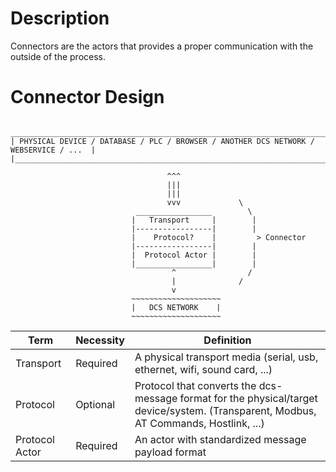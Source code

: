 # Description

Connectors are the actors that provides a proper communication with the outside of the process.

# Connector Design

```
 ______________________________________________________________________________________
| PHYSICAL DEVICE / DATABASE / PLC / BROWSER / ANOTHER DCS NETWORK / WEBSERVICE / ...  |
|______________________________________________________________________________________|

                                   ^^^
                                   |||
                                   |||
                                   vvv             \
                            _________________        \
                           |   Transport     |        |
                           |-----------------|        |
                           |    Protocol?    |         > Connector
                           |-----------------|        |
                           |  Protocol Actor |        |
                           |_________________|        |
                                    ^                /
                                    |              /
                                    v
                           ~~~~~~~~~~~~~~~~~~~~
                           |   DCS NETWORK    |
                           ~~~~~~~~~~~~~~~~~~~~
```

| Term | Necessity | Definition |
| --- | --- | --- |  
| Transport | Required | A physical transport media (serial, usb, ethernet, wifi, sound card, ...)|
| Protocol | Optional | Protocol that converts the dcs-message format for the physical/target device/system. (Transparent, Modbus, AT Commands, Hostlink, ...) |
| Protocol Actor | Required | An actor with standardized message payload format |
